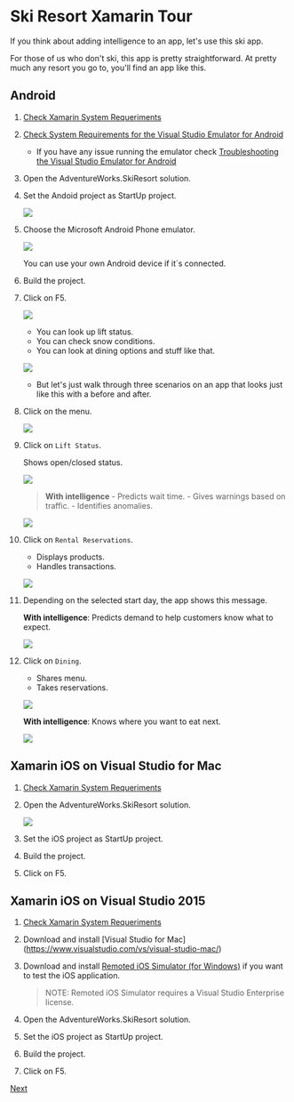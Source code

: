 # Ski Resort Xamarin Tour

If you think about adding intelligence to an app, let's use this ski app.

For those of us who don't ski, this app is pretty straightforward. At pretty much any resort you go to, you'll find an app like this.

## Android

1.	[Check Xamarin System Requeriments](https://developer.xamarin.com/guides/cross-platform/getting_started/requirements/)

1.	[Check System Requirements for the Visual Studio Emulator for Android](https://msdn.microsoft.com/en-us/library/mt228280.aspx?f=255&MSPPError=-2147217396)

    - If you have any issue running the emulator check [Troubleshooting the Visual Studio Emulator for Android](https://msdn.microsoft.com/en-us/library/mt228282.aspx?f=255&MSPPError=-2147217396)

1.	Open the AdventureWorks.SkiResort solution.

1.	Set the Andoid project as StartUp project.

    ![](img/image1.jpg)

1.	Choose the Microsoft Android Phone emulator.

    ![](img/image2.jpg)

    You can use your own Android device if it´s connected.

1.	Build the project.

1.	Click on F5.

    ![](img/image3.jpg)

    - You can look up lift status.
    - You can check snow conditions.
    - You can look at dining options and stuff like that.

    ![](img/image4.jpg)

    - But let's just walk through three scenarios on an app that looks just like this with a before and after.

1.	Click on the menu.

    ![](img/image5.jpg)

1.	Click on `Lift Status`.

    Shows open/closed status.

    ![](img/image6.jpg)

    > **With intelligence**
        - Predicts wait time.
        - Gives warnings based on traffic.
        - Identifies anomalies.

    ![](img/image7.jpg)

1.	Click on `Rental Reservations`.
    - Displays products.
    - Handles transactions.

    ![](img/image8.jpg)

1.	Depending on the selected start day, the app shows this message.

    **With intelligence**: Predicts demand to help customers know what to expect.

    ![](img/image9.jpg)

1.	Click on `Dining`.

    - Shares menu.
    - Takes reservations.

    ![](img/image10.jpg)

    **With intelligence**: Knows where you want to eat next.

    ![](img/image12.jpg)

## Xamarin iOS on Visual Studio for Mac

1.	[Check Xamarin System Requeriments](https://developer.xamarin.com/guides/cross-platform/getting_started/requirements/)

1.	Open the AdventureWorks.SkiResort solution.

    ![](img/image1.png)

1.	Set the iOS project as StartUp project.

1.	Build the project.

1.	Click on F5.

## Xamarin iOS on Visual Studio 2015

1.	[Check Xamarin System Requeriments](https://developer.xamarin.com/guides/cross-platform/getting_started/requirements/)

1.	Download and install [Visual Studio for Mac] (https://www.visualstudio.com/vs/visual-studio-mac/)

1.	Download and install [Remoted iOS Simulator (for Windows)](https://developer.xamarin.com/guides/cross-platform/windows/ios-simulator/) if you want to test the iOS application.

    > NOTE: Remoted iOS Simulator requires a Visual Studio Enterprise license.

1.	Open the AdventureWorks.SkiResort solution.

1.	Set the iOS project as StartUp project.

1.	Build the project.

1.	Click on F5.

<a href="02.WebTour.md">Next</a>